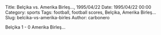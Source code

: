 Title: Belçika vs. Amerika Birleş…, 1995/04/22
Date: 1995/04/22 00:00
Category: sports
Tags: football, football scores, Belçika, Amerika Birleş…
Slug: belcika-vs-amerika-birles
Author: carbonero


Belçika 1 - 0 Amerika Birleş…
